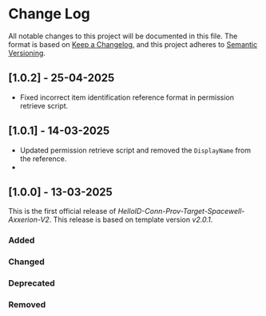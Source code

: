 # Change Log

All notable changes to this project will be documented in this file. The format is based on [Keep a Changelog](https://keepachangelog.com), and this project adheres to [Semantic Versioning](https://semver.org).

## [1.0.2] - 25-04-2025

- Fixed incorrect item identification reference format in permission retrieve script.

## [1.0.1] - 14-03-2025

- Updated permission retrieve script and removed the `DisplayName` from the reference.
- 
## [1.0.0] - 13-03-2025

This is the first official release of _HelloID-Conn-Prov-Target-Spacewell-Axxerion-V2_. This release is based on template version _v2.0.1_.

### Added

### Changed

### Deprecated

### Removed
